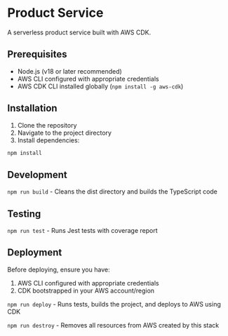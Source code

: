 # Product Service

A serverless product service built with AWS CDK.

## Prerequisites

- Node.js (v18 or later recommended)
- AWS CLI configured with appropriate credentials
- AWS CDK CLI installed globally (`npm install -g aws-cdk`)

## Installation

1. Clone the repository
2. Navigate to the project directory
3. Install dependencies:

```bash
npm install
```

## Development

`npm run build` - Cleans the dist directory and builds the TypeScript code

## Testing

`npm run test` - Runs Jest tests with coverage report

## Deployment

Before deploying, ensure you have:

1. AWS CLI configured with appropriate credentials
2. CDK bootstrapped in your AWS account/region

`npm run deploy` - Runs tests, builds the project, and deploys to AWS using CDK

`npm run destroy` - Removes all resources from AWS created by this stack
